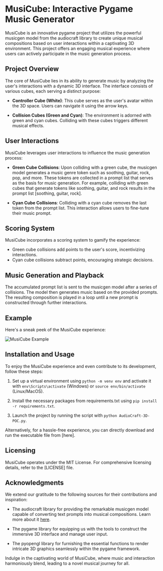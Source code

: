 # MusiCube: Interactive Pygame Music Generator

MusiCube is an innovative pygame project that utilizes the powerful musicgen model from the audiocraft library to create unique musical compositions based on user interactions within a captivating 3D environment. This project offers an engaging musical experience where users can actively participate in the music generation process.

## Project Overview

The core of MusiCube lies in its ability to generate music by analyzing the user's interactions with a dynamic 3D interface. The interface consists of various cubes, each serving a distinct purpose:

- **Controller Cube (White)**: This cube serves as the user's avatar within the 3D space. Users can navigate it using the arrow keys.

- **Collision Cubes (Green and Cyan)**: The environment is adorned with green and cyan cubes. Colliding with these cubes triggers different musical effects.

## User Interactions

MusiCube leverages user interactions to influence the music generation process:

- **Green Cube Collisions**: Upon colliding with a green cube, the musicgen model generates a music genre token such as soothing, guitar, rock, pop, and more. These tokens are collected in a prompt list that serves as the basis for music generation. For example, colliding with green cubes that generate tokens like soothing, guitar, and rock results in the prompt list [soothing, guitar, rock].

- **Cyan Cube Collisions**: Colliding with a cyan cube removes the last token from the prompt list. This interaction allows users to fine-tune their music prompt.

## Scoring System

MusiCube incorporates a scoring system to gamify the experience:

- Green cube collisions add points to the user's score, incentivizing interactions.
- Cyan cube collisions subtract points, encouraging strategic decisions.

## Music Generation and Playback

The accumulated prompt list is sent to the musicgen model after a series of collisions. The model then generates music based on the provided prompts. The resulting composition is played in a loop until a new prompt is constructed through further interactions.

## Example

Here's a sneak peek of the MusiCube experience:

![MusiCube Example](link_to_your_gif_or_screenshot.gif)

## Installation and Usage

To enjoy the MusiCube experience and even contribute to its development, follow these steps:

1. Set up a virtual environment using `python -m venv env` and activate it with `env\Scripts\activate` (Windows) or `source env/bin/activate` (Linux/MacOS).

2. Install the necessary packages from requirements.txt using `pip install -r requirements.txt`.

3. Launch the project by running the script with `python AudioCraft-3D-POC.py`.

Alternatively, for a hassle-free experience, you can directly download and run the executable file from [here].

## Licensing

MusiCube operates under the MIT License. For comprehensive licensing details, refer to the [LICENSE] file.

## Acknowledgments

We extend our gratitude to the following sources for their contributions and inspiration:

- The audiocraft library for providing the remarkable musicgen model capable of converting text prompts into musical compositions. Learn more about it [here](https://github.com/facebookresearch/audiocraft).

- The pygame library for equipping us with the tools to construct the immersive 3D interface and manage user input.

- The pyopengl library for furnishing the essential functions to render intricate 3D graphics seamlessly within the pygame framework.

Indulge in the captivating world of MusiCube, where music and interaction harmoniously blend, leading to a novel musical journey for all.
